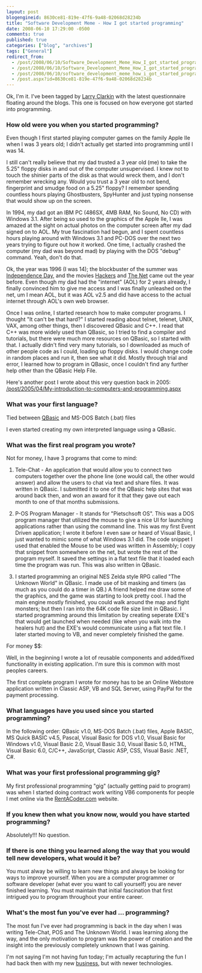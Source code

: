 ```yaml
---
layout: post
blogengineid: 8630ce81-819e-47f6-9a48-02068d28234b
title: "Software Development Meme - How I got started programming"
date: 2008-06-10 17:29:00 -0500
comments: true
published: true
categories: ["blog", "archives"]
tags: ["General"]
redirect_from: 
  - /post/2008/06/10/Software_Development_Meme_How_I_got_started_programming.aspx
  - /post/2008/06/10/Software_Development_Meme_How_I_got_started_programming
  - /post/2008/06/10/software_development_meme_how_i_got_started_programming
  - /post.aspx?id=8630ce81-819e-47f6-9a48-02068d28234b
---
```

<!-- more -->

Ok, I'm it. I've been tagged by <a href="http://larryclarkin.com">Larry Clarkin</a> with the latest questionnaire floating around the blogs. This one is focused on how everyone got started into programming.
<h3>How old were you when you started programming?</h3>

Even though I first started playing computer games on the family Apple IIe when I was 3 years old; I didn't actually get started into programming until I was 14.

I still can't really believe that my dad trusted a 3 year old (me) to take the 5.25" floppy disks in and out of the computer unsupervised. I knew not to touch the shinier parts of the disk as that would wreck them, and I don't remember wrecking any. Would you trust a 3 year old to not bend, fingerprint and smudge food on a 5.25" floppy? I remember spending countless hours playing Ghostbusters, SpyHunter and just typing nonsense that would show up on the screen.

In 1994, my dad got an IBM PC (486SX, 4MB RAM, No Sound, No CD) with Windows 3.1. After being so used to the graphics of the Apple IIe, I was amazed at the sight on actual photos on the computer screen after my dad signed on to AOL. My true fascination had begun, and I spent countless hours playing around with Windows 3.1 and PC-DOS over the next two years trying to figure out how it worked. One time, I actually crashed the computer (my dad was beyond mad) by playing with the DOS "debug" command. Yeah, don't do that.

Ok, the year was 1996 (I was 14); the blockbuster of the summer was <a href="http://www.imdb.com/title/tt0116629/">Independence Day</a>, and the movies <a href="http://www.imdb.com/title/tt0113243/">Hackers</a> and <a href="http://www.imdb.com/title/tt0113957/">The Net</a> came out the year before. Even though my dad had the "internet" (AOL) for 2 years already, I finally convinced him to give me access and I was finally unleashed on the net, um I mean AOL, but it was AOL v2.5 and did have access to the actual internet through AOL's own web browser.

Once I was online, I started research how to make computer programs. I thought "It can't be that hard?" I started reading about telnet, telenet, UNIX, VAX, among other things, then I discovered QBasic and C++. I read that C++ was more widely used than QBasic, so I tried to find a compiler and tutorials, but there were much more resources on QBasic, so I started with that. I actually didn't find very many tutorials, so I downloaded as much of other people code as I could, loading up floppy disks. I would change code in random places and run it, then see what it did. Mostly through trial and error, I learned how to program in QBasic, once I couldn't find any further help other than the QBasic Help File.

Here's another post I wrote about this very question back in 2005: <a href="/post/2005/04/My-introduction-to-computers-and-programming.aspx">/post/2005/04/My-introduction-to-computers-and-programming.aspx</a>
<h3>What was your first language?</h3>

Tied between <a href="/post/2008/01/QBasic-was-my-First-Programming-Language.aspx">QBasic</a> and MS-DOS Batch (.bat) files

I even started creating my own interpreted language using a QBasic.
<h3>What was the first real program you wrote?</h3>

Not for money, I have 3 programs that come to mind:

1) Tele-Chat - An application that would allow you to connect two computers together over the phone line (one would call, the other would answer) and allow the users to chat via text and share files. It was written in QBasic. I submitted it to one of the QBasic help sites that was around back then, and won an award for it that they gave out each month to one of that months submissions.

2) P-OS Program Manager - It stands for "Pietschsoft OS". This was a DOS program manager that utilized the mouse to give a nice UI for launching applications rather than using the command line. This was my first Event Driven application; I wrote it before I even saw or heard of Visual Basic, I just wanted to mimic some of what Windows 3.1 did. The code snippet I used that enabled the Mouse to be used was written in Assembly; I copy that snippet from somewhere on the net, but wrote the rest of the program myself. It saved the settings in a flat text file that it loaded each time the program was run. This was also written in QBasic.

3) I started programming an original NES Zelda style RPG called "The Unknown World" in QBasic. I made use of bit masking and timers (as much as you could do a timer in QB.) A friend helped me draw some of the graphics, and the game was starting to look pretty cool. I had the main engine mostly finished, you could walk around the map and fight monsters; but then I ran into the 64K code file size limit in QBasic. I started programming around this limitation by creating seperate EXE's that would get launched when needed (like when you walk into the healers hut) and the EXE's would communicate using a flat text file. I later started moving to VB, and never completely finished the game.

For money $$:

Well, in the beginning I wrote a lot of reusable components and added/fixed functionality in existing application. I'm sure this is common with most peoples careers.

The first complete program I wrote for money has to be an Online Webstore application written in Classic ASP, VB and SQL Server, using PayPal for the payment processing.
<h3>What languages have you used since you started programming?</h3>

In the following order: QBasic v1.0, MS-DOS Batch (.bat) files, Apple BASIC, MS Quick BASIC v4.5, Pascal, Visual Basic for DOS v1.0, Visual Basic for Windows v1.0, Visual Basic 2.0, Visual Basic 3.0, Visual Basic 5.0, HTML, Visual Basic 6.0, C/C++, JavaScript, Classic ASP, CSS, Visual Basic .NET, C#.
<h3>What was your first professional programming gig?</h3>

My first professional programming "gig" (actually getting paid to program) was when I started doing contract work writing VB6 components for people I met online via the <a href="http://www.rentacoder.com">RentACoder.com</a> website.
<h3>If you knew then what you know now, would you have started programming?</h3>

Absolutely!!! No question.
<h3>If there is one thing you learned along the way that you would tell new developers, what would it be?</h3>

You must alway be willing to learn new things and always be looking for ways to improve yourself. When you are a computer programmer or software developer (what ever you want to call yourself) you are never finished learning. You must maintain that initial fascination that first intrigued you to program throughout your entire career.
<h3>What's the most fun you've ever had ... programming?</h3>

The most fun I've ever had programming is back in the day when I was writing Tele-Chat, POS and The Unknown World. I was learning along the way, and the only motivation to program was the power of creation and the insight into the previously completely unknown that I was gaining.

I'm not saying I'm not having fun today; I'm actually recapturing the fun I had back then with my new <a href="http://simplovation.com">business</a>, but with newer technologies.

 

 

